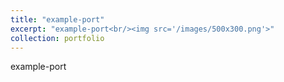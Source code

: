 ```yaml
---
title: "example-port"
excerpt: "example-port<br/><img src='/images/500x300.png'>"
collection: portfolio
---
```


example-port
